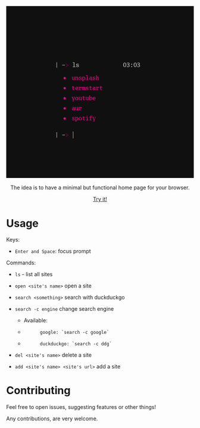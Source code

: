 <div align="center">

<img src="preview.png">

The idea is to have a minimal but functional home page for your browser.

<a href="https://yrwq.github.io/termstart">Try it!</a>

</div>

# Usage

Keys:
- `Enter and Space`: focus prompt

Commands:
- `ls` - list all sites
- `open <site's name>` open a site
- `search <something>` search with duckduckgo
- `search -c engine` change search engine

  - Available: 
  -           google: `search -c google`
  -           duckduckgo: `search -c ddg`
  
- `del <site's name>` delete a site
- `add <site's name> <site's url>` add a site

# Contributing

Feel free to open issues, suggesting features or other things!

Any contributions, are very welcome.
